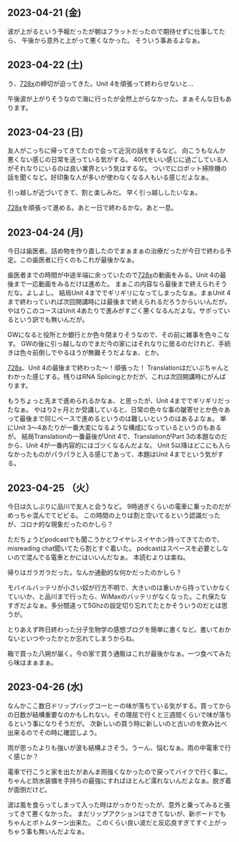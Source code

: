 ## 2023-04-21 (金)

波が上がるという予報だったが朝はフラットだったので期待せずに仕事してたら、
午後から意外と上がって悪くなかった。
そういう事あるよなぁ。

## 2023-04-22 (土)

う、[728x](728x.md)の締切が迫ってきた。Unit 4を頑張って終わらせないと…

午後波が上がりそうなので海に行ったが全然上がらなかった。まぁそんな日もあります。

## 2023-04-23 (日)

友人がこっちに帰ってきてたので会って近況の話をするなど。
向こうもなんか悪くない感じの日常を送っている気がする。
40代をいい感じに過ごしている人がそれなりにいるのは良い業界という気はするな。
ついでにロボット掃除機の話を聞くなど。好印象な人が多いが使わなくなる人もいる感じだよなぁ。

引っ越しが近づいてきて、割と楽しみだ。
早く引っ越ししたいなぁ。

[728x](728x.md)を頑張って進める。あと一日で終わるかな。あと一息。

## 2023-04-24 (月)

今日は歯医者。詰め物を作り直したのでまぁまぁの治療だったが今日で終わる予定。この歯医者に行くのもこれが最後かなぁ。

歯医者までの時間が中途半端に余っていたので[728x](728x.md)の動画をみる。Unit 4の最後まで一応動画をみるだけは進めた。
まぁこの内容なら最後まで終えられそうだな。よしよし。
結局Unit 4まででギリギリになってしまったなぁ。まぁUnit 4まで終わっていれば次回開講時には最後まで終えられるだろうからいいんだが。やはりこのコースはUnit 4あたりで進みがすごく悪くなるんだよな。サボっているという訳でも無いんだが。

GWになると役所とか銀行とか色々閉まりそうなので、その前に雑事を色々こなす。
GWの後に引っ越しなのでまだ今の家にはそれなりに居るのだけれど、手続きは色々前倒しでやるほうが無難そうだよなぁ、とか。

[728x](728x.md)、Unit 4の最後まで終わった〜！頑張った！
Translationはだいぶちゃんとわかった感じする。残りはRNA Splicingとかだが、これは次回開講時にがんばります。

もうちょっと先まで進められるかなぁ、と思ったが、Unit 4まででギリギリだったなぁ。
やはり2ヶ月とか受講していると、日常の色々な事の皺寄せとか色々あって最後まで同じペースで進めるというのは難しいというのはあるよなぁ。
単にUnit 3〜4あたりが一番大変になるような構成になっているというのもあるが。
結局Translationの一番最後がUnit 4で、TranslationがPart 3の本題なのだから、Unit 4が一番内容的にはゴツくなるんだよな。
Unit 5以降はどこにも入らなかったものがパラパラと入る感じであって、本題はUnit 4までという気がする。

## 2023-04-25 （火）

今日は久しぶりに品川で友人と会うなど。
9時過ぎくらいの電車に乗ったのだがめっちゃ混んでてビビる。
この時間の上りは割と空いてるという認識だったが、コロナ的な現象だったのかしら？

ただちょうどpodcastでも聞こうかとワイヤレスイヤホン持ってきてたので、misreading chat聞いてたら割とすぐ着いた。
podcastはスペースを必要としないので混んでる電車とかにはいいんだなぁ。
本読むよりは楽ね。

帰りはガラガラだった。なんか通勤的な何かだったのかしら？

モバイルバッテリが小さい奴が行方不明で、大きいのは重いから持っていかなくていいか、と品川まで行ったら、WiMaxのバッテリがなくなった。これ保たなすぎだよなぁ。多分間違って5Ghzの設定切り忘れてたとかそういうのだとは思うが。

とりあえず昨日終わった分子生物学の感想ブログを簡単に書くなど。書いておかないといつやったかとか忘れてしまうからね。

箱で買った八朔が届く。今の家で買う通販はこれが最後かなぁ。一つ食べてみたら味はまぁまぁ。

## 2023-04-26 (水)

なんかここ数日ドリップバッグコーヒーの味が落ちている気がする。買ってからの日数が結構重要なのかもしれない。その理屈で行くと三週間くらいで味が落ちるという事になりそうだが。
次新しいの買う時に新しいのと古いのを飲み比べ出来るのでその時に確認しよう。

雨が思ったよりも強いが波も結構よさそう。うーん、悩むなぁ。雨の中電車で行く感じか？

電車で行こうと家を出たがあんま雨強くなかったので戻ってバイクで行く事に。
ちゃんと防水装備を手持ちの最強にすればほとんど濡れないんだよなぁ。脱ぎ着が面倒だけど。

波は風を食らってしまって入った時はがっかりだったが、意外と乗ってみると張ってきて悪くなかった。
まだリップアクションはできてないが、新ボードでもちゃんとボトムターン出来た。
このくらい良い波だと反応良すぎてすぐ上がっちゃう事も無いんだよなぁ。